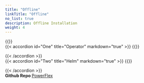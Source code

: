 ```yaml
---
title: "Offline"
linkTitle: "Offline"
no_list: true
description: Offline Installation
weight: 4
---
```


{{<include  file="content/v2/getting-started/installation/offline/dependencies.md" >}}
<br>
{{< accordion id="One" title="Operator" markdown="true" >}} 
{{<include  file="content/v2/getting-started/installation/offline/operator.md" suffix="1">}}

{{< /accordion >}}
<br> 
{{< accordion id="Two" title="Helm" markdown="true" >}} 
{{<include  file="content/v2/getting-started/installation/offline/helm.md" suffix="2">}}

{{< /accordion >}}
<br>
<strong>Github Repo </strong>[PowerFlex](https://github.com/dell/csi-vxflexos)
